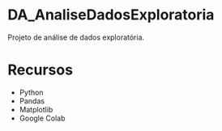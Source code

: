 # DA_AnaliseDadosExploratoria
Projeto de análise de dados exploratória.


# Recursos
* Python
* Pandas
* Matplotlib
* Google Colab
